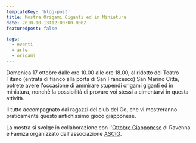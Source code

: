 ```yaml
---
templateKey: 'blog-post'
title: Mostra Origami Giganti ed in Miniatura
date: 2010-10-13T12:00:00.000Z
featuredpost: false

tags:
  - eventi
  - arte
  - origami
---
```



Domenica 17 ottobre dalle ore 10.00 alle ore 18.00, al ridotto del Teatro Titano (entrata di fianco alla porta di San Francesco) San Marino Città, potrete avere l'occasione di ammirare stupendi origami giganti ed in miniatura, nonchè la possibilità di provare voi stessi a cimentarvi in questa attività. 

 Il tutto accompagnato dai ragazzi del club del Go, che vi mostreranno praticamente questo antichissimo gioco giapponese. 

 La mostra si svolge in collaborazione con l'[Ottobre Giapponese](http://www.ascig.it/ottobregiapponese/ottobregiapponese2008.html) di Ravenna e Faenza organizzato dall'associazione [ASCIG](http://www.ascig.it). 

